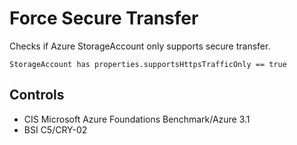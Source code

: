 # Force Secure Transfer

Checks if Azure StorageAccount only supports secure transfer.

```ccl
StorageAccount has properties.supportsHttpsTrafficOnly == true
````

## Controls

* CIS Microsoft Azure Foundations Benchmark/Azure 3.1
* BSI C5/CRY-02